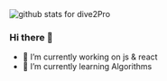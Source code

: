 <img  src="https://github-readme-stats.vercel.app/api?username=dive2Pro&show_icons=true&icon_color=0366d6&bg_color=ffffff&hide_title=true" alt="github stats for dive2Pro">

### Hi there 👋


- 🔭 I’m currently working on js & react
- 🌱 I’m currently learning Algorithms

<!--
**dive2Pro/dive2Pro** is a ✨ _special_ ✨ repository because its `README.md` (this file) appears on your GitHub profile.

Here are some ideas to get you started:

- 👯 I’m looking to collaborate on ...
- 🤔 I’m looking for help with ...
- 💬 Ask me about ...
- 📫 How to reach me: ...
- 😄 Pronouns: ...
- ⚡ Fun fact: ...
-->
